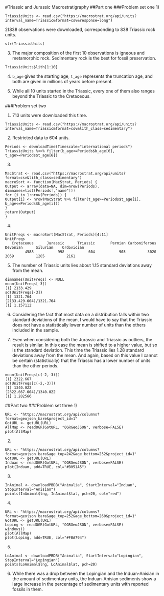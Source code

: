 #Triassic and Jurassic Macrostratigraphy
##Part one
###Problem set one
1)
```
TriassicUnits <- read.csv("https://macrostrat.org/api/units?interval_name=Triassic&format=csv&response=long")
```

2)838 observations were downloaded, corresponding to 838 Triassic rock units.
```
str(TriassicUnits)
```

3) The major composition of the first 10 observations is igneous and metamorphic rock. Sedimentary rock is the best for fossil preservation.
```
TriassicUnits$lith[1:10]
```

4) ```b_age``` gives the starting age, ```t_age``` represents the truncation age, and both are given in millions of years before present.

5) While all 10 units started in the Triassic, every one of them also ranges beyond the Triassic to the Cretaceous.

###Problem set two
1) 713 units were downloaded this time.
```
TriassicUnits <- read.csv("https://macrostrat.org/api/units?interval_name=Triassic&format=csv&lith_class=sedimentary")
```

2) Restricted data to 604 units.
```
Periods <- downloadTime(Timescale="international periods")
TriassicUnits %<>% filter(b_age<=Periods$b_age[6], t_age>=Periods$t_age[6])
```

3)
```
MacStrat <- read.csv("https://macrostrat.org/api/units?format=csv&lith_class=sedimentary")
macroSort <- function(MacStrat, Periods) {
Output <- array(data=NA, dim=nrow(Periods), dimnames=list(Periods[,"name"]))
for (i in 1:nrow(Periods)) {
Output[i] <- nrow(MacStrat %>% filter(t_age>=Periods$t_age[i], b_age<=Periods$b_age[i]))
}
return(Output)
}

```

4)
```
UnitFreqs <- macroSort(MacStrat, Periods)[4:11]
UnitFreqs
   Cretaceous      Jurassic      Triassic       Permian Carboniferous      Devonian      Silurian    Ordovician 
         4588           998           604           903          3020          2059          1205          2161

```

5) The number of Triassic units lies about 1.15 standard deviations away from the mean.
```
dimnames(UnitFreqs) <- NULL
mean(UnitFreqs[-3])
[1] 2133.429
sd(UnitFreqs[-3])
[1] 1321.764
(2133.429-604)/1321.764
[1] 1.157112
```

6) Considering the fact that most data on a distribution falls within two standard deviations of the mean, I would have to say that the Triassic does not have a statistically lower number of units than the others included in the sample.

7) Even when considering both the Jurassic and Triassic as outliers, the result is similar. In this case the mean is shifted to a higher value, but so is the standard deviation. This time the Triassic lies 1.28 standard deviations away from the mean. And again, based on this value I cannot be certain (statistically) that the Triassic has a lower number of units than the other periods.
```
mean(UnitFreqs[c(-2,-3)])
[1] 2322.667
sd(UnitFreqs[c(-2,-3)])
[1] 1340.022
(2322.667-604)/1340.022
[1] 1.282566
```

##Part two
###Problem set three
1)
```
URL <- "https://macrostrat.org/api/columns?format=geojson_bare&project_id=1"
GotURL <- getURL(URL)
AllMap <- readOGR(GotURL, "OGRGeoJSON", verbose=FALSE)
plot(AllMap)
```

2)
```
URL <- "https://macrostrat.org/api/columns?format=geojson_bare&age_top=242&age_bottom=252&project_id=1"
GotURL <- getURL(URL)
Induan <- readOGR(GotURL, "OGRGeoJSON", verbose=FALSE)
plot(Induan, add=TRUE, col="#B051A5")
```

3)
```
InAnimal <- downloadPBDB("Animalia", StartInterval="Induan", StopInterval="Anisian")
points(InAnimal$lng, InAnimal$lat, pch=20, col="red")
```

4)
```
URL <- "https://macrostrat.org/api/columns?format=geojson_bare&age_top=252&age_bottom=260&project_id=1"
GotURL <- getURL(URL)
Loping <- readOGR(GotURL, "OGRGeoJSON", verbose=FALSE)
windows()
plot(AllMap)
plot(Loping, add=TRUE, col="#FBA794")
```

5)
```
LoAnimal <- downloadPBDB("Animalia", StartInterval="Lopingian", StopInterval="Lopingian")
points(LoAnimal$lng, LoAnimal$lat, pch=20)
```

6) While there was a drop between the Lopingian and the Induan-Anisian in the amount of sedimentary units, the Induan-Anisian sediments show a large increase in the percentage of sedimentary units with reported fossils in them.

